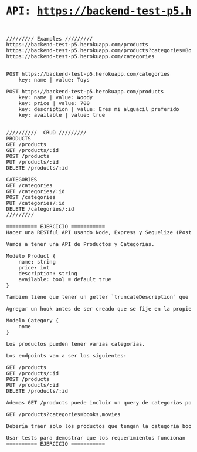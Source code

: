 <pre>
<h1>API: <a href="https://backend-test-p5.herokuapp.com/">https://backend-test-p5.herokuapp.com/</a></h1>

///////// Examples /////////
https://backend-test-p5.herokuapp.com/products
https://backend-test-p5.herokuapp.com/products?categories=Books,Movies
https://backend-test-p5.herokuapp.com/categories


POST https://backend-test-p5.herokuapp.com/categories
	key: name | value: Toys

POST https://backend-test-p5.herokuapp.com/products
	key: name | value: Woody
	key: price | value: 700
	key: description | value: Eres mi alguacil preferido
	key: available | value: true


//////////  CRUD /////////
PRODUCTS
GET /products
GET /products/:id
POST /products
PUT /products/:id
DELETE /products/:id

CATEGORIES
GET /categories
GET /categories/:id
POST /categories
PUT /categories/:id
DELETE /categories/:id
/////////

========== EJERCICIO ===========
Hacer una RESTful API usando Node, Express y Sequelize (Postgres)

Vamos a tener una API de Productos y Categorias. 

Modelo Product {
	name: string
	price: int
	description: string
	available: bool = default true
}

Tambien tiene que tener un getter `truncateDescription` que devuelva la descripción truncada a solo 20 caracteres y termine con ‘…’

Agregar un hook antes de ser creado que se fije en la propiedad currency que fue enviada, si esta en ‘USD’ guardar el precio como vino, si esta en ‘ARS’ cambiar el precio a Dólares.

Modelo Category {
	name
}

Los productos pueden tener varias categorías.

Los endpoints van a ser los siguientes:

GET /products
GET /products/:id
POST /products
PUT /products/:id
DELETE /products/:id

Ademas GET /products puede incluir un query de categorías por ejemplo:

GET /products?categories=books,movies

Debería traer solo los productos que tengan la categoría book o movies

Usar tests para demostrar que los requerimientos funcionan
========== EJERCICIO ===========
</pre>